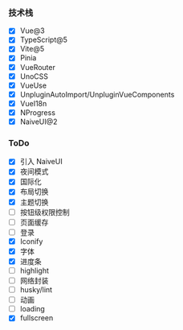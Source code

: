 ### 技术栈

- [x] Vue@3
- [x] TypeScript@5
- [x] Vite@5
- [x] Pinia
- [x] VueRouter
- [x] UnoCSS
- [x] VueUse
- [x] UnpluginAutoImport/UnpluginVueComponents
- [x] VueI18n
- [x] NProgress
- [x] NaiveUI@2

### ToDo

- [x] 引入 NaiveUI
- [x] 夜间模式
- [x] 国际化
- [x] 布局切换
- [x] 主题切换
- [ ] 按钮级权限控制
- [ ] 页面缓存
- [ ] 登录
- [x] Iconify
- [x] 字体
- [x] 进度条
- [ ] highlight
- [ ] 网络封装
- [ ] husky/lint
- [ ] 动画
- [ ] loading
- [x] fullscreen
